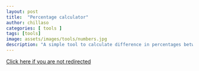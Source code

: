 ```yaml
---
layout: post
title:  "Percentage calculator"
author: chillaso
categories: [ tools ]
tags: [tools]
image: assets/images/tools/numbers.jpg
description: "A simple tool to calculate difference in percentages between two numbers"
---
```


<a href="https://chillaso.github.io/percentage-calculator">Click here if you are not redirected</a>